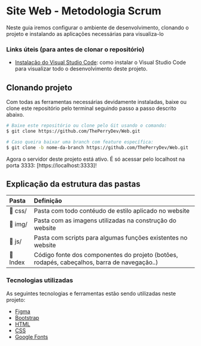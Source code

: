 # Site Web - Metodologia Scrum

Neste guia iremos configurar o ambiente de desenvolvimento, clonando o projeto e instalando as aplicações necessárias para visualiza-lo

### Links úteis (para antes de clonar o repositório)
- [Instalação do Visual Studio Code](https://www.youtube.com/watch?v=UForX7ehChM): como instalar o Visual Studio Code para visualizar todo o desenvolvimento deste projeto.

## Clonando projeto
Com todas as ferramentas necessárias devidamente instaladas, baixe ou clone este repositório pelo terminal seguindo passo a passo descrito abaixo.

```bash
# Baixe este repositório ou clone pelo Git usando o comando:
$ git clone https://github.com/ThePerryDev/Web.git

# Caso queira baixar uma branch com feature específica:
$ git clone -b nome-da-branch https://github.com/ThePerryDev/Web.git

```
Agora o servidor deste projeto está ativo. É só acessar pelo localhost na porta 3333: [https://localhost:3333]!


## Explicação da estrutura das pastas

| Pasta                             | Definição                                                                                         |
| :-------------------------------- | :------------------------------------------------------------------------------------------------ |
| :open_file_folder: css/           | Pasta com todo contéudo de estilo aplicado no website                                             |
| :open_file_folder: img/           | Pasta com as imagens utilizadas na construção do website                                          |
| :open_file_folder: js/            | Pasta com scripts para algumas funções existentes no website                                      |
| :open_file_folder: Index          | Código fonte dos componentes do projeto (botões, rodapés, cabeçalhos, barra de navegação..)       |


### Tecnologias utilizadas
As seguintes tecnologias e ferramentas estão sendo utilizadas neste projeto:

- [Figma](http://www.figma.com/)
- [Bootstrap](https://getbootstrap.com/)
- [HTML](https://www.w3.org/)
- [CSS](https://www.w3schools.com/css/default.asp)
- [Google Fonts](https://fonts.googleapis.com)